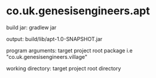 # co.uk.genesisengineers.apt

build jar:
gradlew jar

output:
build/lib/apt-1.0-SNAPSHOT.jar

program arguments:
target project root package
i.e "co.uk.genesisengineers.village"

working directory:
target project root directory